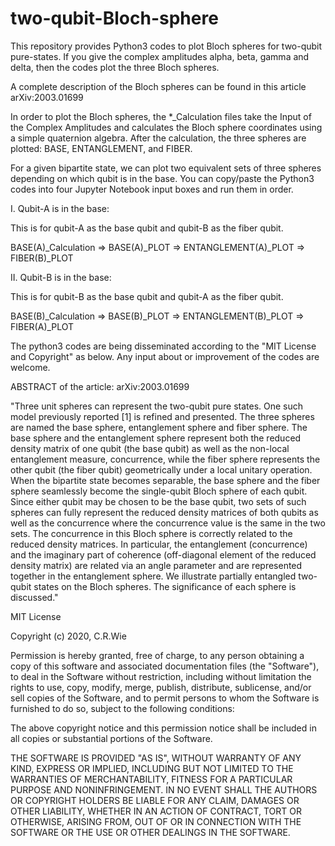 # two-qubit-Bloch-sphere
This repository provides Python3 codes to plot Bloch spheres for two-qubit pure-states. 
If you give the complex amplitudes alpha, beta, gamma and delta, then the codes plot the three Bloch spheres.

A complete description of the Bloch spheres can be found in this article arXiv:2003.01699

In order to plot the Bloch spheres, the *_Calculation files take the Input of the Complex Amplitudes and calculates the Bloch sphere coordinates using a simple quaternion algebra. After the calculation, the three spheres are plotted:  BASE, ENTANGLEMENT, and FIBER.

For a given bipartite state, we can plot two equivalent sets of three spheres depending on which qubit is in the base.
You can copy/paste the Python3 codes into four Jupyter Notebook input boxes and run them in order.

I.  Qubit-A is in the base: 

This is for qubit-A as the base qubit and qubit-B as the fiber qubit.

BASE(A)_Calculation => BASE(A)_PLOT => ENTANGLEMENT(A)_PLOT => FIBER(B)_PLOT


II. Qubit-B is in the base: 

This is for qubit-B as the base qubit and qubit-A as the fiber qubit.

BASE(B)_Calculation => BASE(B)_PLOT => ENTANGLEMENT(B)_PLOT => FIBER(A)_PLOT

The python3 codes are being disseminated according to the "MIT License and Copyright" as below.  Any input about or improvement of the codes are welcome.

ABSTRACT of the article:   arXiv:2003.01699

"Three unit spheres can represent the two-qubit pure states. One such model previously reported [1] is refined and presented. The three spheres are named the base sphere, entanglement sphere and fiber sphere. The base sphere and the entanglement sphere represent both the reduced density matrix of one qubit (the base qubit) as well as the non-local entanglement measure, concurrence, while the fiber sphere represents the other qubit (the fiber qubit) geometrically under a local unitary operation. When the bipartite state becomes separable, the base sphere and the fiber sphere seamlessly become the single-qubit Bloch sphere of each qubit. Since either qubit may be chosen to be the base qubit, two sets of such spheres can fully represent the reduced density matrices of both qubits as well as the concurrence where the concurrence value is the same in the two sets. The concurrence in this Bloch sphere is correctly related to the reduced density matrices. In particular, the entanglement (concurrence) and the imaginary part of coherence (off-diagonal element of the reduced density matrix) are related via an angle parameter and are represented together in the entanglement sphere. We illustrate partially entangled two-qubit states on the Bloch spheres. The significance of each sphere is discussed."

MIT License

Copyright (c) 2020, C.R.Wie

Permission is hereby granted, free of charge, to any person obtaining a copy
of this software and associated documentation files (the "Software"), to deal
in the Software without restriction, including without limitation the rights
to use, copy, modify, merge, publish, distribute, sublicense, and/or sell
copies of the Software, and to permit persons to whom the Software is
furnished to do so, subject to the following conditions:

The above copyright notice and this permission notice shall be included in all
copies or substantial portions of the Software.

THE SOFTWARE IS PROVIDED "AS IS", WITHOUT WARRANTY OF ANY KIND, EXPRESS OR
IMPLIED, INCLUDING BUT NOT LIMITED TO THE WARRANTIES OF MERCHANTABILITY,
FITNESS FOR A PARTICULAR PURPOSE AND NONINFRINGEMENT. IN NO EVENT SHALL THE
AUTHORS OR COPYRIGHT HOLDERS BE LIABLE FOR ANY CLAIM, DAMAGES OR OTHER
LIABILITY, WHETHER IN AN ACTION OF CONTRACT, TORT OR OTHERWISE, ARISING FROM,
OUT OF OR IN CONNECTION WITH THE SOFTWARE OR THE USE OR OTHER DEALINGS IN THE
SOFTWARE.
